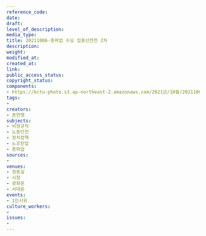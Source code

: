```yaml
---
reference_code: 
date: 
draft: 
level_of_description: 
media_type: 
title: 20211006-총파업 수요 집중선전전 2차
description: 
weight: 
modified_at: 
created_at: 
link: 
public_access_status: 
copyright_status: 
components:
- https://kctu-photo.s3.ap-northeast-2.amazonaws.com/2021년/10월/20211006-총파업+수요+집중선전전+2차/_5D42331.jpg
tags:
- 
creators:
- 총연맹
subjects:
- 비정규직
- 노동안전
- 정치정책
- 노조탄압
- 총파업
sources:
- 
venues:
- 정동길
- 시청
- 광화문
- 서대문
events:
- 1인시위
culture_workers:
- 
issues:
- 
---
```

